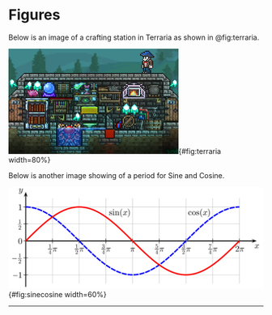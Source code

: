 # Figures

Below is an image of a crafting station in Terraria as shown in @fig:terraria.

![Terraria](./figures/image.png){#fig:terraria width=80%}

Below is another image showing of a period for Sine and Cosine.

![Period for Sine and Cosine](./figures/Sine_cosine.png){#fig:sinecosine width=60%}

---
